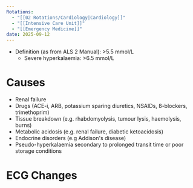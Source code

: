 ```yaml
---
Rotations:
  - "[[02 Rotations/Cardiology|Cardiology]]"
  - "[[Intensive Care Unit]]"
  - "[[Emergency Medicine]]"
date: 2025-09-12
---
```

- Definition (as from ALS 2 Manual): >5.5 mmol/L
	- Severe hyperkalaemia: >6.5 mmol/L
# Causes
- Renal failure
- Drugs (ACE-i, ARB, potassium sparing diuretics, NSAIDs, ß-blockers, trimethoprim)
- Tissue breakdown (e.g. rhabdomyolysis, tumour lysis, haemolysis, burns)
- Metabolic acidosis (e.g. renal failure, diabetic ketoacidosis)
- Endocrine disorders (e.g Addison's disease)
- Pseudo-hyperkalaemia secondary to prolonged transit time or poor storage conditions
# ECG Changes